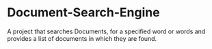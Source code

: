 # Document-Search-Engine
A project that searches Documents, for a specified word or words and provides a list of documents in which they are found.
